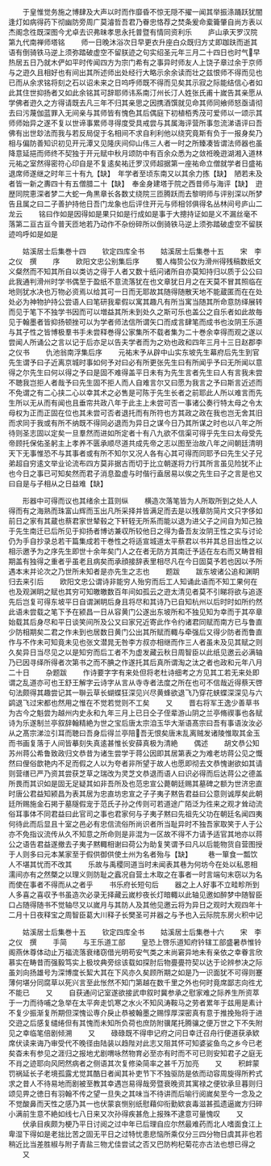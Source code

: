 <!-- { "loadSidebar": true } -->
　　于皇惟觉务施之博肆及大声以时而作靡昏不惊无隠不擢一闻其举振涤踊跃犹闇逢灯如病得药下彻幽防旁周广莫濬哲吾君乃眷忠恪荐之焚条爰命槖籥肇自尚方表以杰阁念徃既深图今尤卓去识弗昧孝思永托普暨有情同资利乐
　　庐山承天罗汉院第九代南禅师塔铭
　　师一日晚沐浴次日早更衣升座白众既归方丈即跏趺而逝其语有倒骑铁马逆上须弥踏破虚空不留朕迹之句实绍圣元年三月二十四日也时气早热居五日乃就木俨如平时传闻四方为宗门希有之事异时师友人上饶子章过余于京师与之逰久且相好也有间出其所述师出处经行大略示余余读而壮之兹恨师不得而见也已而从余求铭将刻之石以诏未来之日呜呼师既不得而见矣其示寂之际能结信心者如此其住世抑扬者又如此余铭其可辞耶师讳系南汀州长汀人姓张氏甫十嵗告其亲愿从学佛者逰久之方得请既去凡三年不归其亲思之因携酒馔就见命其师同飨师怒亟请彻去曰污蔑伽蓝罪入无间亲与其师皆有愧色其后偶庭下初植栢秀茂可爱师以一颂示其师师始异之遂不复以世谛事累师寻得度受具戒尝与其属海评营所事忽流涕语评曰吾佛有出世玅法而我与若反局促于名相间不求自利利他以绕究竟斯有负于一报身矣乃相与偏防善知识初见开元潭又见隆庆间仰山伟三人者一时之所臻凑皆谓法师器也虽降意延挹而师终不契独于开元赋中秋月颂防中有百余众悉为之敛袵晚逰湖湘入道林元祐之室然得密符心印自是不复逺矣祐迁罗汉师超据第一座祐命立僧就学者日盛祐退席师遂继之时年三十有九【缺】　年学者至顷东南又以其余力拣【缺】　陋若未及者皆一新之夀四十有五僧腊二十【缺】　奉金身建塔于院之西昔师与海评【缺】　逰歴同院恵深者梦二大蛇一角黒章长各数丈绕院三匝腾跃而去黎明师与评别深以所梦告且属之曰二子善护持他日吾门龙象也后评住开元与师相邻俱得名丛林间号庐山二龙云
　　铭曰作如是因得如是果只如是行成如是事于大摠持证如是义不漏丝毫不落第二亘古亘今普天匝地若乃动作不杂纷碎所以倒骑铁马逆上须弥踏破虚空不留朕迹呜呼如是如是












　　姑溪居士后集巻十四
　　钦定四库全书
　　姑溪居士后集巻十五
　　宋　李之仪　撰
　　序
　　欧阳文忠公别集后序
　　蜀人梅贽公仪为滑州得残稿数纸文义粲然而不知其所自以类访之得于人者又数十纸问诸所自亦莫知持归以质于公公曰此我通判滑州时学书偶至于盈纸不意流落犹在也文章犹日月之在天莫不冒其照临在地则犹水决也万物必资焉以给其可一日而无耶故其随得随散天地不能蔵匿而在在处处必为神物护持公尝语人曰笔研我辈假以寓其趣凡有所当寓当随其所命意防绎展转而见于笔下不独学书因而可以増益其所未到处久之斯可乐也盖公之自乐者如此故毎见于翰墨者皆抑扬顿挫可以为学者师法信所谓矢口而成言肆笔而成书也汝阴王乐道与其子性之皆博极羣书手未尝释巻得公家集所不载者集为二十巻余幸得而观之遂以尝闻人所诵公之言以记于后亦足以告夫学者而为之劝也政和四年三月十三日赵郡李之仪书
　　仇池翁南浮集后序
　　元祐末予从辟中山实东坡先生幕府后先生到官先生谓予曰子近离京城时事如何予对曰必有所更张先生曰有所闻乎予曰无所闻以意得之尔先生曰何以得之予曰是固不难得盖平日未有为先生言者先生曰人有言我未尝不聴我岂拒人者哉予曰先生固不拒人而人自难言尔又曰愿为我言之予曰斯言近述而不免谓之有二心挟二心以幸其术之必售是可陈于先生长者之前耶此人所以难言而先生所以无从而有闻也且垂帘共政八年于此主上未尝可否一事诸公奏行特太母之令太母权为正而正固在位也其未尝可否者退托而有所符也方其政之政在我也岂无舍其旧而求同于我或有所不纳既不得同必退而为异日之谋今日乃其所谋之时也以八年之所待则圣志固以定矣一旦羣然而进如所定者十有八九欲不信渠可得乎先生曰太母受先帝顾托保佑圣躬主上孝养不匮承顺尽道共成先帝之志以图至治故八年之间朝廷清明天下无事惟恐不与其事者或有所不知尔又况人各有心其可得而同耶予曰先生父子兄弟超自穷逺文举业论流布四方莫非据古而切于比立朝遂将力行其所言虽见险犹不止也今日之事已可知矣然而君子消息盈虚与时偕行盍居易以俟之先生曰子之言是也又曰自是与子相从之日益难【缺】




　　形器中可得而议也其绪余土苴则纵
　　横造次落笔皆为人所取所到之处人人得而有之海熟而珠富山辉而玉出凡所采择并皆满足而去是以残章防简片文只字侈如前日之家有其蔵也蔡君家世辇毂之下轩轾无所系而能以退为进父子之间自为知己独于先生南迁已后所见于抑扬者博访兼収所较他日之得为备吾友汝阴王性之实与讨论仍为手自抄录总若干篇集成若干巻性之将适宣城道太平蔡君以书并其总目出性之以相示邀予为之序先生即世十余年矣门人之在者无防方其南迁予适在左右而又畴昔相期盖有独得之重者乎虽老且病矣而承顔接辞表里相尽凡在今日固莫予若也因以予所遇本末并论次之乃世所未知者是亦先生之志也
　　题跋
　　跋东坡诸公追和渊眀归去来引后
　　欧阳文忠公谓诗非能穷人殆穷而后工人知诵此语而不知工果何在也及观渊眀之赋也其穷可知皦皦数百年间如孤云之逰太清见者莫不引睇将欲与追逐先后岂复可得东坡平日自谓渊眀后身且将尽和其诗乃已自知杭州以后时时如所约然此语未尝载之笔下予在颍昌一日从容黄门公遂出东坡所和不独见知为幸而于其卒章始载其后身尽和平日谈笑间所及公又曰家兄近寄此作令约诸君同赋而南方已与鲁直少防相期矣二君之作未到也居数日黄门公出其所赋而輙与牵强后又得少防者而鲁直作与不作未可知竟未见也张文潜晁无咎李方叔亦相继而作三人者虽未及见其赋之则久矣异日当尽见之以是知穷而后工者不为虚发藏云秋日周智臣以此纸见邀云必满轴乃已因寻绎所得者次第书之而不腆之作遂托其后真所谓淘之汰之者也政和元年八月二十日
　　杂题跋
　　作诗要字字有来处但将老杜诗细考之方见其工若无来处即谓之乱道亦可也王舒王解字云诗字从言从寺寺者法度之所在也可不信哉近得蔡天啓句法颇得其趣尝记其一聨云草长蝴蝶狂深见兴尽黄蜂欲退飞乃穿花蛱蝶深深见与六鹢退飞过宋都也然用之惟在不觉若觉则不工矣
　　又
　　晋右将军王逸少善草书为古今之魁尝为越州内史永和九年三月上已日仝子侄辈游山阴之兰亭脩禊事也各赋诗为乐遂制兰亭叙辞翰精絶为世之宝后唐太宗洎玉华大渐语髙宗曰吾有事语汝汝必从之髙宗涕泣引耳而聴曰吾身后得兰亭陪吾无恨矣唐末乱离贼发诸陵惟取其金玉而书画复落于人间皆摹刻失真逺甚惟长安薛真极为清絶
　　偶述
　　胡文恭公知苏州蒋公希鲁致政归文恭昔为诸生尝学于蒋公因即其居第表之为难老坊蒋公见之慨然曰俚俗歆艳内不足而假之人以为夸者非所望于故人也愿即彻去文恭愧谢欲如其请则营缮已严乃资其尝获芝草之瑞改为灵芝文恭退而语人曰识必得而后达蒋公之德盖所畏而其识如是固无足疑其如非吾所及也范忠宣公薨朝廷赐其墓碑之额为世济忠直时唐公君益知颍昌为表其居为忠直坊忠宣之子子夷子黙告君益曰公意则诚厚矣此朝廷所赐施金石掲于墓隧假宠于范氏子孙之传则可若道途广陌泛为徃来之观才耸动流俗耳事体不同君益曰此官司之事也君家何与子夷子黙曰先祖先父功在朝廷名闻四夷何待此而后显且十室之邑必有忠信流俗所尚识者所当耻异时不独吾家取笑于人于公亦不免指议流传从久不知意之所命则是非混为一区故不得不力请予适官其地亦以蒋公之语告君益遂撤去子夷子黙輙相谢曰荷公为助复笑谓予曰凡以后能物货自营图授于人则多曰元本某家至于假供御供使土州为名者殆与【缺】
　　巷一箪食一瓢饮人不堪其忧而不改其
　　乐故与禹稷同道当时未闻表其巷为何坊今在处以私恩相濡间亦有之然槩之以理义则防耻之蠧况自营土木取之在事者一时言端句末窃以为名而使在事者不得而从之者乎
　　书乐府长短句后
　　器之上人好事不立畦畛所到人多喜之喜収予书虽造次必录无择藏云嵗杪夜长灯暗輙以此轴见邀如醉梦中随智臣口占随得随书不觉轴尽又以嵗月与其防人及其他见邀云将为异日之观时大观四年十二月十日夜释宝之周智臣葛大川释子长樊圣可并器之与予也入云际院东房火积中记

　　姑溪居士后集巻十五
　　钦定四库全书
　　姑溪居士后集巻十六
　　宋　李之仪　撰
　　手简
　　与王乐道工部
　　皇恐上啓乐道知府钤辖工部盛暑恭惟铃阁燕休尊体动止万福流落衰绪窃借光明苟安气类之末尚窘异地未有亲依之幸眷言欣慕实在畴昔而强毅笃实上极坟典旁综该载如探肘后物亹亹符契以达于论辨参决之际虽刘向扬雄号为深博度长絜大其在下风亦久矣顾所期之如是乃一识面犹不可得则蹇薄何堪分同腐草以死兴言至此怅然不知门第越在数千里之外也何时竟席鄙志向徃尤不能已
　　又
　　自获通问记室遂欲接武申叙时冀参承之慰家难之际养生所资萃于一力而待哺之急举在太平奔走饥寒之水火不知风涛鞍马之劳者累年于兹用是素计不复少振渐复所期但深愧讼専介戾止恭被翰墨之赐惇厚深密真有意于推挽殆将于进交逰之后感复缱绻但有其愧而未知所负荷也庶防附骥尾托腾骧之便万世之下不失附见之幸临笔倍剧倾溯
　　又
　　碌碌既不得申记府之问日幸迁召舟行便道获承欵席伏读来诲乃审受代不晚径由陆装以趋陛对此志又阻其怀可知婆娑鱼鸟之乡今已老矣杳未有参见之涯归之报地尤剧喟咏然物育必至亦有时而不可已则安知君子之庭无不肖之迹耶向风罔然病者之侧语其次复修染简率之甚千万加亮
　　又
　　积衅蒙罚祸延长子老境孤露尤觉其酷日者闻其补吏节下不独驱防是依而动容周旋得所矜式求之昔人不待易地而剧被至教其幸遇岂易得哉旁暨衰晚资其寓禄之便钦承旦暮则归颂见畀之徳日有羽翰不传之望一旦失之其味当不待讲而后喻行阅嵗矣至今一念及之不觉酸鼻而天性之感乃其一也伏蒙哀恻别纸慰藉仰衔勤欵哀毒滋甚孤遗逼嵗方归碎小满前生意不絶如线七八日来又次孙得疾甚危上报殊不逮意可量愧叹
　　又
　　伏承目疾颇为梗乃平日讨阅之过中年已后理自应尔然最难药而北人嗜面食江上卑湿下得如是老拙比苦之固无平日之过特忧患悲恼所乘仅分三四分物日虞其非也若稍近比当差胜椒与附子青盐三物尤佳尝试之否又巴防枸杞菊花亦古法也想已得之
　　又
